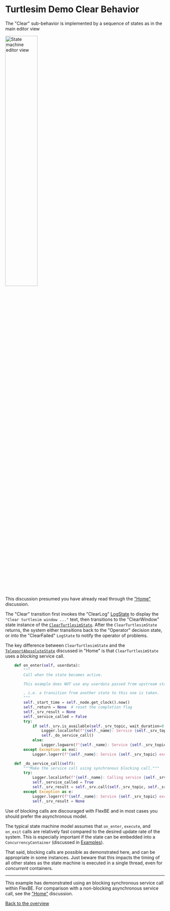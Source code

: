 # Turtlesim Demo Clear Behavior

The "Clear" sub-behavior is implemented by a sequence of states as in the main editor view

<p float="center">
  <img src="../img/editor_view.png" alt="State machine editor view" width="45%">
</p>

This discussion presumed you have already read through the ["Home"](home_behavior.md) discussion.

The "Clear" transition first invokes the "ClearLog" [LogState](https://github.com/FlexBE/flexbe_behavior_engine/blob/ros2-devel/flexbe_states/flexbe_states/log_state.py) to display the `"Clear turtlesim window ..."` text, then transitions to the 
"ClearWindow" state instance of the [`ClearTurtlesimState`](../flexbe_turtlesim_demo_flexbe_states/flexbe_turtlesim_demo_flexbe_states/clear_turtlesim_state.py).  After the `ClearTurtlesimState` returns, the system either transitions back to the "Operator" decision state, or
into the "ClearFailed" `LogState` to notify the operator of problems.

The key difference between `ClearTurtlesimState` and the [`TeleportAbosoluteState`](../flexbe_turtlesim_demo_flexbe_states/flexbe_turtlesim_demo_flexbe_states/teleport_absolute_state.py) discussed in "Home" is that `ClearTurtlesimState` uses a *blocking* service call.


```python
    def on_enter(self, userdata):
        """
        Call when the state becomes active.

        This example does NOT use any userdata passed from upstream states.

        , i.e. a transition from another state to this one is taken.
        """
        self._start_time = self._node.get_clock().now()
        self._return = None  # reset the completion flag
        self._srv_result = None
        self._service_called = False
        try:
            if self._srv.is_available(self._srv_topic, wait_duration=0.0):
                Logger.localinfo(f"{self._name}: Service {self._srv_topic} is available ...")
                self._do_service_call()
            else:
                Logger.logwarn(f"{self._name}: Service {self._srv_topic} is not yet available ...")
        except Exception as exc:
            Logger.logerr(f"{self._name}: Service {self._srv_topic} exception {type(exc)} - {str(exc)}")

    def _do_service_call(self):
        """Make the service call using synchronous blocking call."""
        try:
            Logger.localinfo(f"{self._name}: Calling service {self._srv_topic} ...")
            self._service_called = True
            self._srv_result = self._srv.call(self._srv_topic, self._srv_request, wait_duration=0.0)
        except Exception as e:
            Logger.logerr(f"{self._name}: Service {self._srv_topic} exception {type(e)} - {str(e)}")
            self._srv_result = None
```

Use of blocking calls are discouraged with FlexBE and in most cases you should prefer the asynchronous model.

The typical state machine model assumes that `on_enter`, `execute`, and `on_exit` calls are relatively fast compared to the
desired update rate of the system.  This is especially important if the state can be embedded into a `ConcurrencyContainer` (discussed in [Examples](examples.md)).

That said, blocking calls are possible as demonstrated here, and can be appropriate in some instances.
Just beware that this impacts the timing of all other states as the state machine is executed in a single thread, even for *concurrent* containers.

----

This example has demonstrated using an blocking synchronous service call within FlexBE.
For comparison with a non-blocking asynchronous service call, see the ["Home"](home_behavior.md) discussion.

[Back to the overview](../README.md#selectable-transitions)

